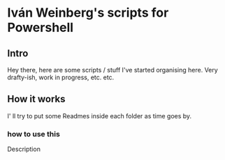 # Iván Weinberg's scripts for Powershell

## Intro

Hey there, here are some scripts / stuff I've started organising here. Very drafty-ish, work in progress, etc. etc.

## How it works
I' ll try to put some Readmes inside each folder as time goes by.

### how to use this

Description